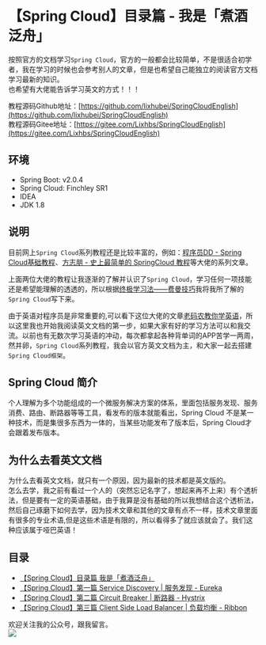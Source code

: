 # 【Spring Cloud】目录篇 - 我是「煮酒泛舟」

按照官方的文档学习`Spring Cloud`，官方的一般都会比较简单，不是很适合初学者，我在学习的时候也会参考别人的文章，但是也希望自己能独立的阅读官方文档学习最新的知识。   
也希望有大佬能告诉学习英文的方式！！！

<!--more-->

教程源码Github地址：[https://github.com/lixhubei/SpringCloudEnglish](https://github.com/lixhubei/SpringCloudEnglish)    
教程源码Gitee地址：[https://gitee.com/Lixhbs/SpringCloudEnglish](https://gitee.com/Lixhbs/SpringCloudEnglish)

## 环境
- Spring Boot: v2.0.4
- Spring Cloud: Finchley SR1
- IDEA
- JDK 1.8

## 说明

目前网上`Spring Cloud`系列教程还是比较丰富的，例如：[程序员DD - Spring Cloud基础教程](http://blog.didispace.com/Spring-Cloud%E5%9F%BA%E7%A1%80%E6%95%99%E7%A8%8B/)、[方志朋 - 史上最简单的 SpringCloud 教程](https://blog.csdn.net/forezp/article/details/70148833)等大佬的系列文章。

上面两位大佬的教程让我逐渐的了解并认识了`Spring Cloud`，学习任何一项技能还是希望能理解的透透的，所以根据[终极学习法——费曼技巧](https://www.google.com.ph/search?newwindow=1&safe=active&hl=zh-CN&ei=v3yYW4apBcjY0gKSsLHIBQ&q=%E8%B4%B9%E6%9B%BC%E6%8A%80%E5%B7%A7&oq=%E8%B4%B9%E6%9B%BC%E6%8A%80%E5%B7%A7&gs_l=psy-ab.3...7422.7422.0.7971.1.1.0.0.0.0.366.366.3-1.1.0....0...1c.2.64.psy-ab..0.0.0....0.I32RkqLOV84)我将我所了解的`Spring Cloud`写下来。

由于英语对程序员是非常重要的,可以看下这位大佬的文章[老码农教你学英语](http://blog.jobbole.com/45296/#comment-158686)，所以这里我也开始我阅读英文文档的第一步，如果大家有好的学习方法可以和我交流。以前也有无数次学习英语的冲动，每次都拿起各种背单词的APP苦学一两周，然并卵，`Spring Cloud`系列教程，我会以官方英文文档为主，和大家一起去搭建`Spring Cloud框架`。

## Spring Cloud 简介
个人理解为多个功能组成的一个微服务解决方案的体系，里面包括服务发现、服务消费、路由、断路器等等工具，看发布的版本就能看出，Spring Cloud 不是某一种技术，而是集很多东西为一体的，当某些功能发布了版本后，Spring Cloud才会跟着发布版本。

## 为什么去看英文文档
为什么去看英文文档，就只有一个原因，因为最新的技术都是英文版的。    
怎么去学，我之前有看过一个人的（突然忘记名字了，想起来再不上来）有个透析法，但是要有一定的英语基础，由于我算是没有基础的所以我想结合这个透析法，然后自己琢磨下如何去学，因为技术文章和其他的文章有点不一样，技术文章里面有很多的专业术语,但是这些术语是有限的，所以看得多了就应该就会了。我们这种应该属于哑巴英语！
## 目录
- [【Spring Cloud】目录篇 我是「煮酒泛舟」](https://blog.aprcode.com/sc-f-e-00/)
- [【Spring Cloud】第一篇 Service Discovery | 服务发现 - Eureka](https://blog.aprcode.com/sc-f-e-01)
- [【Spring Cloud】第二篇 Circuit Breaker | 断路器 - Hystrix](https://blog.aprcode.com/sc-f-e-02)
- [【Spring Cloud】第三篇 Client Side Load Balancer | 负载均衡 - Ribbon](https://blog.aprcode.com/sc-f-e-03)

欢迎关注我的公众号，跟我留言。   
![](http://paz1myrij.bkt.clouddn.com/qrcode_for_gh_22df58e4959f_258.jpg)



